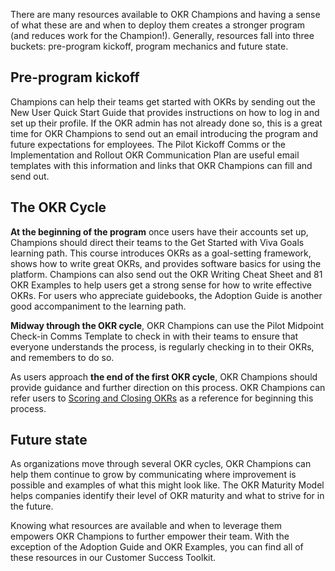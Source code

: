 There are many resources available to OKR Champions and having a sense of what these are and when to deploy them creates a stronger program (and reduces work for the Champion!). Generally, resources fall into three buckets: pre-program kickoff, program mechanics and future state.

## Pre-program kickoff

Champions can help their teams get started with OKRs by sending out the New User Quick Start Guide that provides instructions on how to log in and set up their profile. If the OKR admin has not already done so, this is a great time for OKR Champions to send out an email introducing the program and future expectations for employees. The Pilot Kickoff Comms or the Implementation and Rollout OKR Communication Plan are useful email templates with this information and links that OKR Champions can fill and send out.

## The OKR Cycle

**At the beginning of the program** once users have their accounts set up, Champions should direct their teams to the Get Started with Viva Goals learning path. This course introduces OKRs as a goal-setting framework, shows how to write great OKRs, and provides software basics for using the platform. Champions can also send out the OKR Writing Cheat Sheet and 81 OKR Examples to help users get a strong sense for how to write effective OKRs. For users who appreciate guidebooks, the Adoption Guide is another good accompaniment to the learning path.

**Midway through the OKR cycle**, OKR Champions can use the Pilot Midpoint Check-in Comms Template to check in with their teams to ensure that everyone understands the process, is regularly checking in to their OKRs, and remembers to do so.

As users approach **the end of the first OKR cycle**, OKR Champions should provide guidance and further direction on this process. OKR Champions can refer users to [Scoring and Closing OKRs](https://help.ally.io/articles/1796003-scoring-and-closing-okrs) as a reference for beginning this process.

## Future state

As organizations move through several OKR cycles, OKR Champions can help them continue to grow by communicating where improvement is possible and examples of what this might look like. The OKR Maturity Model helps companies identify their level of OKR maturity and what to strive for in the future.

Knowing what resources are available and when to leverage them empowers OKR Champions to further empower their team. With the exception of the Adoption Guide and OKR Examples, you can find all of these resources in our Customer Success Toolkit.
